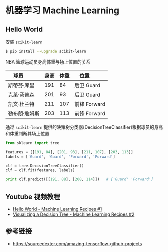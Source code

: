 # 机器学习 Machine Learning

## Hello World

安装 `scikit-learn`
```bash
$ pip install --upgrade scikit-learn
```

NBA 篮球运动员身高体重与场上位置的关系

| 球员         | 身高 | 体重 | 位置         |
|-------------|-----|------|-------------|
| 斯蒂芬·库里   | 191 |  84  | 后卫 Guard   |
| 克莱·汤普森   | 201 |  93  | 后卫 Guard   |
| 凯文·杜兰特   | 211 | 107  | 前锋 Forward |
| 勒布朗·詹姆斯 | 203 | 113  | 前锋 Forward |

通过 `scikit-learn` 提供的决策树分类器(DecisionTreeClassifier)根据球员的身高和体重判断其场上位置

```python
from sklearn import tree

features = [[191, 84], [201, 93], [211, 107], [203, 113]]
labels = ['Guard', 'Guard', 'Forward', 'Forward']

clf = tree.DecisionTreeClassifier()
clf = clf.fit(features, labels)

print clf.predict([[191, 88], [208, 114]])   # ['Guard' 'Forward']
```

## Youtube 视频教程
* [Hello World - Machine Learning Recipes #1](https://www.youtube.com/watch?v=cKxRvEZd3Mw&t=312s)
* [Visualizing a Decision Tree - Machine Learning Recipes #2](https://www.youtube.com/watch?v=tNa99PG8hR8)

## 参考链接
* https://sourcedexter.com/amazing-tensorflow-github-projects
